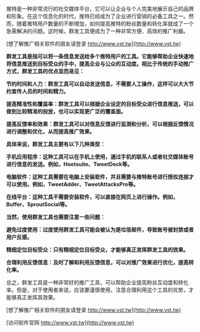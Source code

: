 推特是一种非常流行的社交媒体平台，它可以让企业与个人完美地展示自己的品牌和形象。在这个信息化的时代，推特已经成为了企业进行营销的必备工具之一。然而，随着推特用户数量的不断增加，如何提高推特的粉丝数量和转化率就成了一个急需解决的问题。这时候，群发工具便成为了一种非常方便、高效的推广利器。

[想了解推广相关软件的朋友请登录 http://www.vst.tw](http://www.vst.tw)

**群发工具是指可以将一条信息发送给多个推特用户的工具。它能够帮助企业快速地将信息推送到目标受众的手中，提高企业与公众的互动度。相比于传统的手动推广方式，群发工具的优点显而易见：**

**节约时间和人力：群发工具可以自动发送信息，不需要人工操作，这样可以大大节约宣传人员的时间和精力。**

**提高精准性和覆盖率：群发工具可以根据企业设定的目标受众进行信息推送，可以做到比较精准的投放，也可以实现更广泛的覆盖面。**

**提高反馈率和效果：群发工具可以对信息反馈进行监测和分析，可以根据反馈情况进行调整和优化，从而提高推广效果。**

**具体来说，群发工具主要有以下几种类型：**

**手机应用程序：这种工具可以在手机上使用，通过手机的联系人或者社交媒体账号进行信息的发送。例如，Hootsuite、TweetDeck等。**

**电脑软件：这种工具需要在电脑上安装软件，并且需要与推特账号进行授权连接才可以使用。例如，TweetAdder、TweetAttacksPro等。**

**在线平台：这种工具不需要安装软件，可以直接在网页上进行操作。例如，Buffer、SproutSocial等。**

**当然，使用群发工具也需要注意一些问题：**

**避免过度使用：过度使用群发工具可能会被认为是垃圾邮件，导致账号被封禁或者用户反感。**

**精细定位目标受众：只有精细定位目标受众，才能够真正发挥群发工具的效果。**

**合理利用反馈信息：及时了解和利用反馈信息，可以对推广效果进行优化，提高转化率。**

总之，群发工具是一种非常好的推广工具，可以帮助企业提高粉丝互动度和转化率。但是，对于使用者来说，应该要谨慎使用，注意合理利用这个工具的优势，才能够真正发挥其效果。

[想了解推广相关软件的朋友请登录 http://www.vst.tw](http://www.vst.tw)


[访问软件官网 http://www.vst.tw](http://www.vst.tw)
